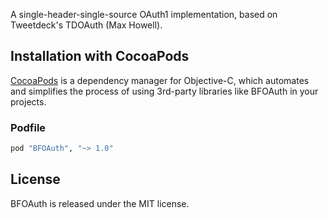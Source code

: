A single-header-single-source OAuth1 implementation, based on Tweetdeck's TDOAuth (Max Howell).

## Installation with CocoaPods

[CocoaPods](http://cocoapods.org) is a dependency manager for Objective-C, which automates and simplifies the process of using 3rd-party libraries like BFOAuth in your projects.

### Podfile

```ruby
pod "BFOAuth", "~> 1.0"
```

## License

BFOAuth is released under the MIT license.

